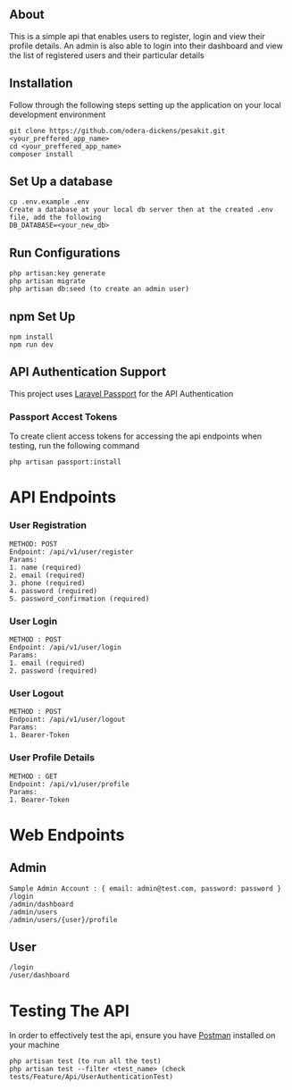 ## About

This is a simple api that enables users to register, login and view their profile details. An admin is also able to login into their dashboard and view the list of registered users and their particular details

## Installation
Follow through the following steps setting up the application on your local development environment
```
git clone https://github.com/odera-dickens/pesakit.git <your_preffered_app_name>
cd <your_preffered_app_name>
composer install
```
## Set Up a database
```
cp .env.example .env
Create a database at your local db server then at the created .env file, add the following 
DB_DATABASE=<your_new_db>
```
## Run Configurations
```
php artisan:key generate
php artisan migrate
php artisan db:seed (to create an admin user)
```
## npm Set Up
```
npm install
npm run dev
```
## API Authentication Support
This project uses [Laravel Passport](https://laravel.com/docs/8.x/passport) for the API Authentication
### Passport Accest Tokens
To create client access tokens for accessing the api endpoints when testing, run the following command
```
php artisan passport:install
```
# API Endpoints
### User Registration
```
METHOD: POST
Endpoint: /api/v1/user/register
Params: 
1. name (required)
2. email (required)
3. phone (required)
4. password (required)
5. password_confirmation (required)
```
### User Login
```
METHOD : POST
Endpoint: /api/v1/user/login
Params:  
1. email (required)
2. password (required)
```
### User Logout
```
METHOD : POST
Endpoint: /api/v1/user/logout
Params:  
1. Bearer-Token
```
### User Profile Details
```
METHOD : GET
Endpoint: /api/v1/user/profile
Params:  
1. Bearer-Token
```
# Web Endpoints
## Admin
```
Sample Admin Account : { email: admin@test.com, password: password }
/login
/admin/dashboard
/admin/users
/admin/users/{user}/profile
```
## User
```
/login
/user/dashboard
```
# Testing The API
In order to effectively test the api, ensure you have [Postman](https://www.postman.com/downloads/) installed on your machine
```
php artisan test (to run all the test)
php artisan test --filter <test_name> (check tests/Feature/Api/UserAuthenticationTest)
```